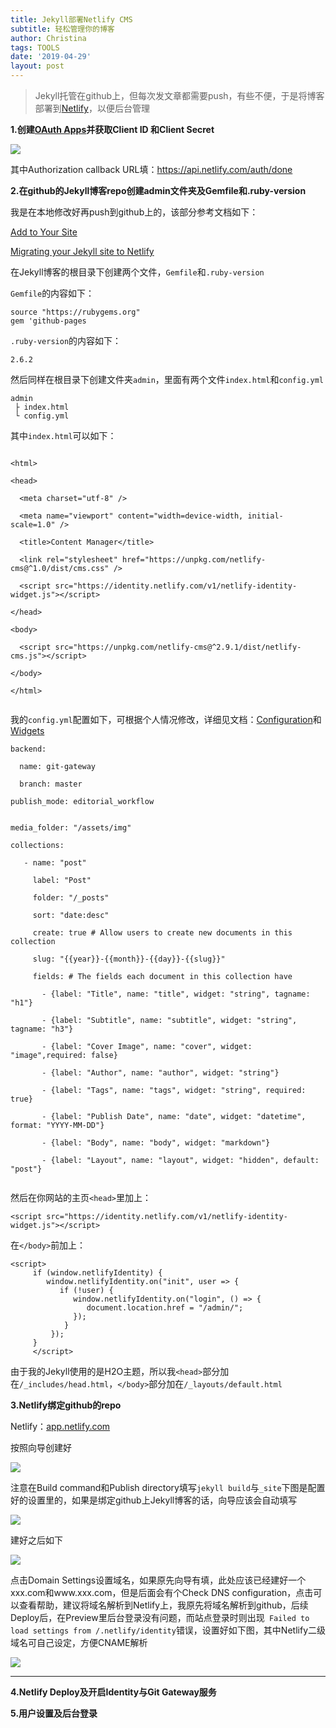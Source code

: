 ```yaml
---
title: Jekyll部署Netlify CMS
subtitle: 轻松管理你的博客
author: Christina
tags: TOOLS
date: '2019-04-29'
layout: post
---
```

> Jekyll托管在github上，但每次发文章都需要push，有些不便，于是将博客部署到[Netlify](https://app.netlify.com)，以便后台管理

**1.创建**[**OAuth Apps**](https://github.com/settings/developers)**并获取Client ID
和Client Secret**

![](/assets/img/2019-04-29_133258.png)

其中Authorization callback URL填：https://api.netlify.com/auth/done

**2.在github的Jekyll博客repo创建admin文件夹及Gemfile和.ruby-version**

我是在本地修改好再push到github上的，该部分参考文档如下：

[Add to Your Site](https://www.netlifycms.org/docs/add-to-your-site/)

[Migrating your Jekyll site to Netlify](https://www.netlify.com/blog/2017/05/11/migrating-your-jekyll-site-to-netlify/?_ga=2.171346216.960609573.1554181992-139167350.1554020394)

在Jekyll博客的根目录下创建两个文件，`Gemfile`和`.ruby-version`

`Gemfile`的内容如下：

<pre><code class="language-css">source "https://rubygems.org"
gem 'github-pages
</code></pre>

`.ruby-version`的内容如下：

<pre><code class="language-css">2.6.2</code></pre>

然后同样在根目录下创建文件夹`admin`，里面有两个文件`index.html`和`config.yml`

<pre><code class="language-css">admin
 ├ index.html
 └ config.yml
</code></pre>

其中`index.html`可以如下：

<pre><code class="language-css">
&lt;html&gt;

&lt;head&gt;

  &lt;meta charset="utf-8" /&gt;

  &lt;meta name="viewport" content="width=device-width, initial-scale=1.0" /&gt;

  &lt;title&gt;Content Manager&lt;/title&gt;

  &lt;link rel="stylesheet" href="https://unpkg.com/netlify-cms@^1.0/dist/cms.css" /&gt;

  &lt;script src="https://identity.netlify.com/v1/netlify-identity-widget.js"&gt;&lt;/script&gt;

&lt;/head&gt;

&lt;body&gt;

  &lt;script src="https://unpkg.com/netlify-cms@^2.9.1/dist/netlify-cms.js"&gt;&lt;/script&gt;

&lt;/body&gt;

&lt;/html&gt;

</code></pre>

我的`config.yml`配置如下，可根据个人情况修改，详细见文档：[Configuration](https://www.netlifycms.org/docs/configuration-options/#collections)和[Widgets](https://www.netlifycms.org/docs/widgets/)

<pre><code class="language-css">backend:

  name: git-gateway

  branch: master 

publish_mode: editorial_workflow


media_folder: "/assets/img" 

collections: 

   - name: "post" 

     label: "Post" 

     folder: "/_posts" 

     sort: "date:desc" 

     create: true # Allow users to create new documents in this collection

     slug: "{{year}}-{{month}}-{{day}}-{{slug}}"

     fields: # The fields each document in this collection have

       - {label: "Title", name: "title", widget: "string", tagname: "h1"}

       - {label: "Subtitle", name: "subtitle", widget: "string", tagname: "h3"}

       - {label: "Cover Image", name: "cover", widget: "image",required: false}

       - {label: "Author", name: "author", widget: "string"}

       - {label: "Tags", name: "tags", widget: "string", required: true}

       - {label: "Publish Date", name: "date", widget: "datetime", format: "YYYY-MM-DD"}

       - {label: "Body", name: "body", widget: "markdown"}

       - {label: "Layout", name: "layout", widget: "hidden", default: "post"}

</code></pre>

然后在你网站的主页`<head>`里加上：

<pre><code class="language-css">&lt;script src="https://identity.netlify.com/v1/netlify-identity-widget.js"&gt;&lt;/script&gt;</code></pre>

在`</body>`前加上：

<pre><code class="language-css">&lt;script&gt;
     if (window.netlifyIdentity) {
        window.netlifyIdentity.on("init", user => {
           if (!user) {
              window.netlifyIdentity.on("login", () => {
                 document.location.href = "/admin/";
              });
            }
         });
     }
     &lt;/script&gt;</code></pre>

由于我的Jekyll使用的是H2O主题，所以我`<head>`部分加在`/_includes/head.html`，`</body>`部分加在`/_layouts/default.html`

**3.Netlify绑定github的repo**

Netlify：[app.netlify.com](https://app.netlify.com/)

按照向导创建好

![](/assets/img/2019-04-29_133700.png)

注意在Build command和Publish directory填写`jekyll build`与`_site`下图是配置好的设置里的，如果是绑定github上Jekyll博客的话，向导应该会自动填写

![](/assets/img/2019-04-29_145037.png)

建好之后如下

![](/assets/img/2019-04-29_133822.png)

点击Domain Settings设置域名，如果原先向导有填，此处应该已经建好一个xxx.com和www.xxx.com，但是后面会有个Check DNS configuration，点击可以查看帮助，建议将域名解析到Netlify上，我原先将域名解析到github，后续Deploy后，在Preview里后台登录没有问题，而站点登录时则出现`Failed to load settings from /.netlify/identity`错误，设置好如下图，其中Netlify二级域名可自己设定，方便CNAME解析

![](/assets/img/2019-04-29_145948.png)

****

**4.Netlify Deploy及开启Identity与Git Gateway服务**

**5.用户设置及后台登录**
